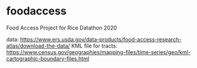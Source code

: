# foodaccess
Food Access Project for Rice Datathon 2020

data: https://www.ers.usda.gov/data-products/food-access-research-atlas/download-the-data/
KML file for tracts: https://www.census.gov/geographies/mapping-files/time-series/geo/kml-cartographic-boundary-files.html

